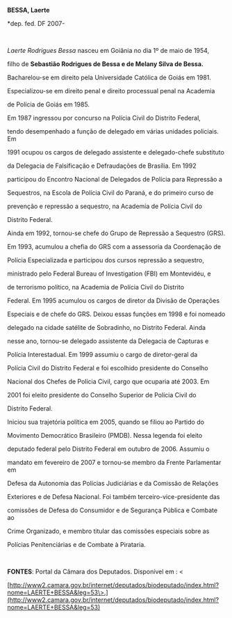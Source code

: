**BESSA, Laerte**



\*dep. fed. DF 2007-



 



*Laerte Rodrigues Bessa* nasceu em Goiânia no dia 1º de maio de 1954,

filho de **Sebastião Rodrigues de Bessa e de Melany Silva de Bessa.**



Bacharelou-se em direito pela Universidade Católica de Goiás em 1981.

Especializou-se em direito penal e direito processual penal na Academia

de Polícia de Goiás em 1985.



Em 1987 ingressou por concurso na Polícia Civil do Distrito Federal,

tendo desempenhado a função de delegado em várias unidades policiais. Em

1991 ocupou os cargos de delegado assistente e delegado-chefe substituto

da Delegacia de Falsificação e Defraudações de Brasília. Em 1992

participou do Encontro Nacional de Delegados de Polícia para Repressão a

Sequestros, na Escola de Polícia Civil do Paraná, e do primeiro curso de

prevenção e repressão a sequestro, na Academia de Polícia Civil do

Distrito Federal.



Ainda em 1992, tornou-se chefe do Grupo de Repressão a Sequestro (GRS).

Em 1993, acumulou a chefia do GRS com a assessoria da Coordenação de

Polícia Especializada e participou dos cursos repressão a sequestro,

ministrado pelo Federal Bureau of Investigation (FBI) em Montevidéu, e

de terrorismo político, na Academia de Polícia Civil do Distrito

Federal. Em 1995 acumulou os cargos de diretor da Divisão de Operações

Especiais e de chefe do GRS. Deixou essas funções em 1998 e foi nomeado

delegado na cidade satélite de Sobradinho, no Distrito Federal. Ainda

nesse ano, tornou-se delegado assistente da Delegacia de Capturas e

Polícia Interestadual. Em 1999 assumiu o cargo de diretor-geral da

Polícia Civil do Distrito Federal e foi escolhido presidente do Conselho

Nacional dos Chefes de Polícia Civil, cargo que ocuparia até 2003. Em

2001 foi eleito presidente do Conselho Superior de Polícia Civil do

Distrito Federal.



Iniciou sua trajetória política em 2005, quando se filiou ao Partido do

Movimento Democrático Brasileiro (PMDB). Nessa legenda foi eleito

deputado federal pelo Distrito Federal em outubro de 2006. Assumiu o

mandato em fevereiro de 2007 e tornou-se membro da Frente Parlamentar em

Defesa da Autonomia das Polícias Judiciárias e da Comissão de Relações

Exteriores e de Defesa Nacional. Foi também terceiro-vice-presidente das

comissões de Defesa do Consumidor e de Segurança Pública e Combate ao

Crime Organizado, e membro titular das comissões especiais sobre as

Polícias Penitenciárias e de Combate à Pirataria.



 



**FONTES**: Portal da Câmara dos Deputados. Disponível em : \<

[http://www2.camara.gov.br/internet/deputados/biodeputado/index.html?nome=LAERTE+BESSA&leg=53\>.](http://www2.camara.gov.br/internet/deputados/biodeputado/index.html?nome=LAERTE+BESSA&leg=53)

